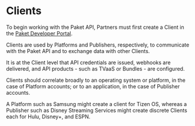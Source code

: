 # Clients

To begin working with the Paket API, Partners must first create a Client in the [Paket Developer Portal](https://developer.paket.tv). 

Clients are used by Platforms and Publishers, respectively, to communicate with the Paket API and to exchange data with other Clients. 

It is at the Client level that API credentials are issued, webhooks are delivered, and API products - such as TVaaS or Bundles - are configured.

Clients should correlate broadly to an operating system or platform, in the case of Platform accounts; or to an application, in the case of Publisher accounts.

<aside class="notice">
A Platform such as Samsung might create a client for Tizen OS, whereas a Publisher such as Disney Streaming Services might create discrete Clients each for Hulu, Disney+, and ESPN.
</aside>